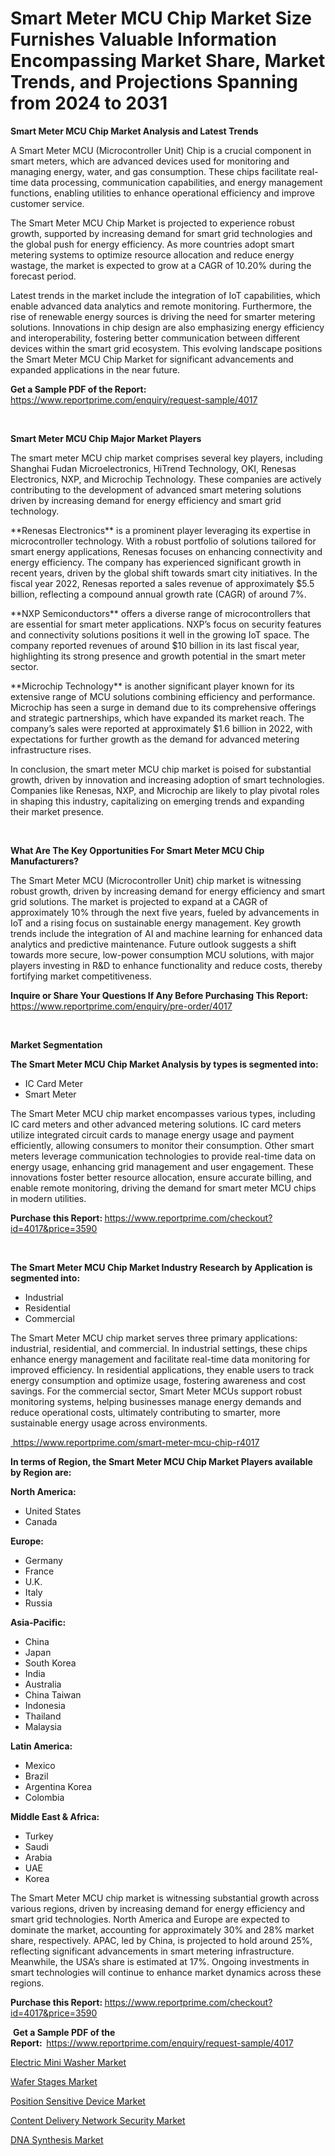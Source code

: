<p><h1>Smart Meter MCU Chip Market Size Furnishes Valuable Information Encompassing Market Share, Market Trends, and Projections Spanning from 2024 to 2031</h1></p><p><strong>Smart Meter MCU Chip Market Analysis and Latest Trends</strong></p>
<p><p>A Smart Meter MCU (Microcontroller Unit) Chip is a crucial component in smart meters, which are advanced devices used for monitoring and managing energy, water, and gas consumption. These chips facilitate real-time data processing, communication capabilities, and energy management functions, enabling utilities to enhance operational efficiency and improve customer service. </p><p>The Smart Meter MCU Chip Market is projected to experience robust growth, supported by increasing demand for smart grid technologies and the global push for energy efficiency. As more countries adopt smart metering systems to optimize resource allocation and reduce energy wastage, the market is expected to grow at a CAGR of 10.20% during the forecast period. </p><p>Latest trends in the market include the integration of IoT capabilities, which enable advanced data analytics and remote monitoring. Furthermore, the rise of renewable energy sources is driving the need for smarter metering solutions. Innovations in chip design are also emphasizing energy efficiency and interoperability, fostering better communication between different devices within the smart grid ecosystem. This evolving landscape positions the Smart Meter MCU Chip Market for significant advancements and expanded applications in the near future.</p></p>
<p><strong>Get a Sample PDF of the Report:&nbsp;</strong> <a href="https://www.reportprime.com/enquiry/request-sample/4017">https://www.reportprime.com/enquiry/request-sample/4017</a></p>
<p>&nbsp;</p>
<p><strong>Smart Meter MCU Chip Major Market Players</strong></p>
<p><p>The smart meter MCU chip market comprises several key players, including Shanghai Fudan Microelectronics, HiTrend Technology, OKI, Renesas Electronics, NXP, and Microchip Technology. These companies are actively contributing to the development of advanced smart metering solutions driven by increasing demand for energy efficiency and smart grid technology.</p><p>**Renesas Electronics** is a prominent player leveraging its expertise in microcontroller technology. With a robust portfolio of solutions tailored for smart energy applications, Renesas focuses on enhancing connectivity and energy efficiency. The company has experienced significant growth in recent years, driven by the global shift towards smart city initiatives. In the fiscal year 2022, Renesas reported a sales revenue of approximately $5.5 billion, reflecting a compound annual growth rate (CAGR) of around 7%.</p><p>**NXP Semiconductors** offers a diverse range of microcontrollers that are essential for smart meter applications. NXP’s focus on security features and connectivity solutions positions it well in the growing IoT space. The company reported revenues of around $10 billion in its last fiscal year, highlighting its strong presence and growth potential in the smart meter sector.</p><p>**Microchip Technology** is another significant player known for its extensive range of MCU solutions combining efficiency and performance. Microchip has seen a surge in demand due to its comprehensive offerings and strategic partnerships, which have expanded its market reach. The company’s sales were reported at approximately $1.6 billion in 2022, with expectations for further growth as the demand for advanced metering infrastructure rises.</p><p>In conclusion, the smart meter MCU chip market is poised for substantial growth, driven by innovation and increasing adoption of smart technologies. Companies like Renesas, NXP, and Microchip are likely to play pivotal roles in shaping this industry, capitalizing on emerging trends and expanding their market presence.</p></p>
<p>&nbsp;</p>
<p><strong>What Are The Key Opportunities For Smart Meter MCU Chip Manufacturers?</strong></p>
<p><p>The Smart Meter MCU (Microcontroller Unit) chip market is witnessing robust growth, driven by increasing demand for energy efficiency and smart grid solutions. The market is projected to expand at a CAGR of approximately 10% through the next five years, fueled by advancements in IoT and a rising focus on sustainable energy management. Key growth trends include the integration of AI and machine learning for enhanced data analytics and predictive maintenance. Future outlook suggests a shift towards more secure, low-power consumption MCU solutions, with major players investing in R&D to enhance functionality and reduce costs, thereby fortifying market competitiveness.</p></p>
<p><strong>Inquire or Share Your Questions If Any Before Purchasing This Report:</strong> <a href="https://www.reportprime.com/enquiry/pre-order/4017">https://www.reportprime.com/enquiry/pre-order/4017</a></p>
<p>&nbsp;</p>
<p><strong>Market Segmentation</strong></p>
<p><strong>The Smart Meter MCU Chip Market Analysis by types is segmented into:</strong></p>
<p><ul><li>IC Card Meter</li><li>Smart Meter</li></ul></p>
<p><p>The Smart Meter MCU chip market encompasses various types, including IC card meters and other advanced metering solutions. IC card meters utilize integrated circuit cards to manage energy usage and payment efficiently, allowing consumers to monitor their consumption. Other smart meters leverage communication technologies to provide real-time data on energy usage, enhancing grid management and user engagement. These innovations foster better resource allocation, ensure accurate billing, and enable remote monitoring, driving the demand for smart meter MCU chips in modern utilities.</p></p>
<p><strong>Purchase this Report:&nbsp;</strong><a href="https://www.reportprime.com/checkout?id=4017&price=3590">https://www.reportprime.com/checkout?id=4017&price=3590</a></p>
<p>&nbsp;</p>
<p><strong>The Smart Meter MCU Chip Market Industry Research by Application is segmented into:</strong></p>
<p><ul><li>Industrial</li><li>Residential</li><li>Commercial</li></ul></p>
<p><p>The Smart Meter MCU chip market serves three primary applications: industrial, residential, and commercial. In industrial settings, these chips enhance energy management and facilitate real-time data monitoring for improved efficiency. In residential applications, they enable users to track energy consumption and optimize usage, fostering awareness and cost savings. For the commercial sector, Smart Meter MCUs support robust monitoring systems, helping businesses manage energy demands and reduce operational costs, ultimately contributing to smarter, more sustainable energy usage across environments.</p></p>
<p><a href="https://www.reportprime.com/smart-meter-mcu-chip-r4017">&nbsp;https://www.reportprime.com/smart-meter-mcu-chip-r4017</a></p>
<p><strong>In terms of Region, the Smart Meter MCU Chip Market Players available by Region are:</strong></p>
<p>
    <p> <strong> North America: </strong>
        <ul>
            <li>United States</li>
            <li>Canada</li>
        </ul>
        </p> 
    <p> <strong> Europe: </strong>
        <ul>
            <li>Germany</li>
            <li>France</li>
            <li>U.K.</li>
            <li>Italy</li>
            <li>Russia</li>
        </ul>
        </p> 
    <p> <strong> Asia-Pacific: </strong>
        <ul>
            <li>China</li>
            <li>Japan</li>
            <li>South Korea</li>
            <li>India</li>
            <li>Australia</li>
            <li>China Taiwan</li>
            <li>Indonesia</li>
            <li>Thailand</li>
            <li>Malaysia</li>
        </ul>
        </p> 
    <p> <strong> Latin America: </strong>
        <ul>
            <li>Mexico</li>
            <li>Brazil</li>
            <li>Argentina Korea</li>
            <li>Colombia</li>
        </ul>
        </p> 
    <p> <strong> Middle East & Africa: </strong>
        <ul>
            <li>Turkey</li>
            <li>Saudi</li>
            <li>Arabia</li>
            <li>UAE</li>
            <li>Korea</li>
        </ul>
    </p>
    </p>
<p><p>The Smart Meter MCU chip market is witnessing substantial growth across various regions, driven by increasing demand for energy efficiency and smart grid technologies. North America and Europe are expected to dominate the market, accounting for approximately 30% and 28% market share, respectively. APAC, led by China, is projected to hold around 25%, reflecting significant advancements in smart metering infrastructure. Meanwhile, the USA’s share is estimated at 17%. Ongoing investments in smart technologies will continue to enhance market dynamics across these regions.</p></p>
<p><strong>Purchase this Report: </strong><a href="https://www.reportprime.com/checkout?id=4017&price=3590">https://www.reportprime.com/checkout?id=4017&price=3590</a></p>
<p>&nbsp;<strong>Get a Sample PDF of the Report:&nbsp;&nbsp;</strong><a href="https://www.reportprime.com/enquiry/request-sample/4017">https://www.reportprime.com/enquiry/request-sample/4017</a></p>
<p><strong></strong></p>
<p><p><a href="https://issuu.com/reportprime-2/docs/electric-mini-washer-market-size-20_0e9a4ed8e443c8">Electric Mini Washer Market</a></p><p><a href="https://github.com/FahadAhmed712/Market-Research-Report-List-1/blob/main/wafer-stages-market.md">Wafer Stages Market</a></p><p><a href="https://github.com/YashRP12/Market-Research-Report-List-6/blob/main/position-sensitive-device-market.md">Position Sensitive Device Market</a></p><p><a href="https://www.linkedin.com/pulse/global-content-delivery-network-security-market-focus-kla3e?trackingId=DtQv0lnKST66rMeWkULmWQ%3D%3D">Content Delivery Network Security Market</a></p><p><a href="https://www.linkedin.com/pulse/global-dna-synthesis-market-focus-product-type-oligonucleotide-bypte?trackingId=XqQK4c0ASymiCMD%2FRxXkYg%3D%3D">DNA Synthesis Market</a></p></p>